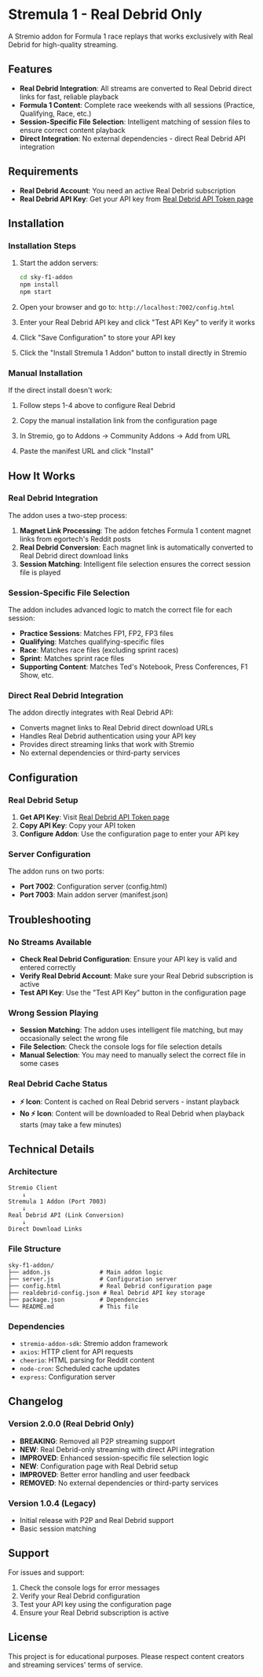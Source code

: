 # Stremula 1 - Real Debrid Only

A Stremio addon for Formula 1 race replays that works exclusively with Real Debrid for high-quality streaming.

## Features

- **Real Debrid Integration**: All streams are converted to Real Debrid direct links for fast, reliable playback
- **Formula 1 Content**: Complete race weekends with all sessions (Practice, Qualifying, Race, etc.)
- **Session-Specific File Selection**: Intelligent matching of session files to ensure correct content playback
- **Direct Integration**: No external dependencies - direct Real Debrid API integration

## Requirements

- **Real Debrid Account**: You need an active Real Debrid subscription
- **Real Debrid API Key**: Get your API key from [Real Debrid API Token page](https://real-debrid.com/apitoken)

## Installation

### Installation Steps

1. Start the addon servers:
   ```bash
   cd sky-f1-addon
   npm install
   npm start
   ```

2. Open your browser and go to: `http://localhost:7002/config.html`

3. Enter your Real Debrid API key and click "Test API Key" to verify it works

4. Click "Save Configuration" to store your API key

5. Click the "Install Stremula 1 Addon" button to install directly in Stremio

### Manual Installation

If the direct install doesn't work:

1. Follow steps 1-4 above to configure Real Debrid

2. Copy the manual installation link from the configuration page

3. In Stremio, go to Addons → Community Addons → Add from URL

4. Paste the manifest URL and click "Install"

## How It Works

### Real Debrid Integration

The addon uses a two-step process:

1. **Magnet Link Processing**: The addon fetches Formula 1 content magnet links from egortech's Reddit posts
2. **Real Debrid Conversion**: Each magnet link is automatically converted to Real Debrid direct download links
3. **Session Matching**: Intelligent file selection ensures the correct session file is played

### Session-Specific File Selection

The addon includes advanced logic to match the correct file for each session:

- **Practice Sessions**: Matches FP1, FP2, FP3 files
- **Qualifying**: Matches qualifying-specific files
- **Race**: Matches race files (excluding sprint races)
- **Sprint**: Matches sprint race files
- **Supporting Content**: Matches Ted's Notebook, Press Conferences, F1 Show, etc.

### Direct Real Debrid Integration

The addon directly integrates with Real Debrid API:

- Converts magnet links to Real Debrid direct download URLs
- Handles Real Debrid authentication using your API key
- Provides direct streaming links that work with Stremio
- No external dependencies or third-party services

## Configuration

### Real Debrid Setup

1. **Get API Key**: Visit [Real Debrid API Token page](https://real-debrid.com/apitoken)
2. **Copy API Key**: Copy your API token
3. **Configure Addon**: Use the configuration page to enter your API key

### Server Configuration

The addon runs on two ports:

- **Port 7002**: Configuration server (config.html)
- **Port 7003**: Main addon server (manifest.json)

## Troubleshooting

### No Streams Available

- **Check Real Debrid Configuration**: Ensure your API key is valid and entered correctly
- **Verify Real Debrid Account**: Make sure your Real Debrid subscription is active
- **Test API Key**: Use the "Test API Key" button in the configuration page

### Wrong Session Playing

- **Session Matching**: The addon uses intelligent file matching, but may occasionally select the wrong file
- **File Selection**: Check the console logs for file selection details
- **Manual Selection**: You may need to manually select the correct file in some cases

### Real Debrid Cache Status

- **⚡ Icon**: Content is cached on Real Debrid servers - instant playback
- **No ⚡ Icon**: Content will be downloaded to Real Debrid when playback starts (may take a few minutes)

## Technical Details

### Architecture

```
Stremio Client
    ↓
Stremula 1 Addon (Port 7003)
    ↓
Real Debrid API (Link Conversion)
    ↓
Direct Download Links
```

### File Structure

```
sky-f1-addon/
├── addon.js              # Main addon logic
├── server.js             # Configuration server
├── config.html           # Real Debrid configuration page
├── realdebrid-config.json # Real Debrid API key storage
├── package.json          # Dependencies
└── README.md             # This file
```

### Dependencies

- `stremio-addon-sdk`: Stremio addon framework
- `axios`: HTTP client for API requests
- `cheerio`: HTML parsing for Reddit content
- `node-cron`: Scheduled cache updates
- `express`: Configuration server

## Changelog

### Version 2.0.0 (Real Debrid Only)

- **BREAKING**: Removed all P2P streaming support
- **NEW**: Real Debrid-only streaming with direct API integration
- **IMPROVED**: Enhanced session-specific file selection logic
- **NEW**: Configuration page with Real Debrid setup
- **IMPROVED**: Better error handling and user feedback
- **REMOVED**: No external dependencies or third-party services

### Version 1.0.4 (Legacy)

- Initial release with P2P and Real Debrid support
- Basic session matching

## Support

For issues and support:

1. Check the console logs for error messages
2. Verify your Real Debrid configuration
3. Test your API key using the configuration page
4. Ensure your Real Debrid subscription is active

## License

This project is for educational purposes. Please respect content creators and streaming services' terms of service.
